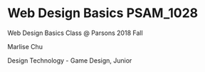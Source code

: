 # Web Design Basics PSAM_1028
Web Design Basics Class @ Parsons 2018 Fall

Marlise Chu 

Design Technology - Game Design, Junior 

